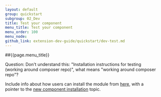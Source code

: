 ```yaml
---
layout: default
group: quickstart
subgroup: 02_Dev
title: Test your component
menu_title: Test your component
menu_order: 100
menu_node: 
github_link: extension-dev-guide/quickstart/dev-test.md
---
```


##{{page.menu_title}}

Question: Don't understand this: "Installation instructions for testing (working around composer repo)", what means "working around composer repo"?

Include info about how users can install the module from <a href="{{ site.gdeurl }}comp-mgr/bk-compman-upgrade-guide.html" target="_blank">here</a>, with a pointer to the <a href="{{ site.gdeurl }}comp-mgr/compman-new-purchase.html" target="_blank">new component installation</a> topic.

